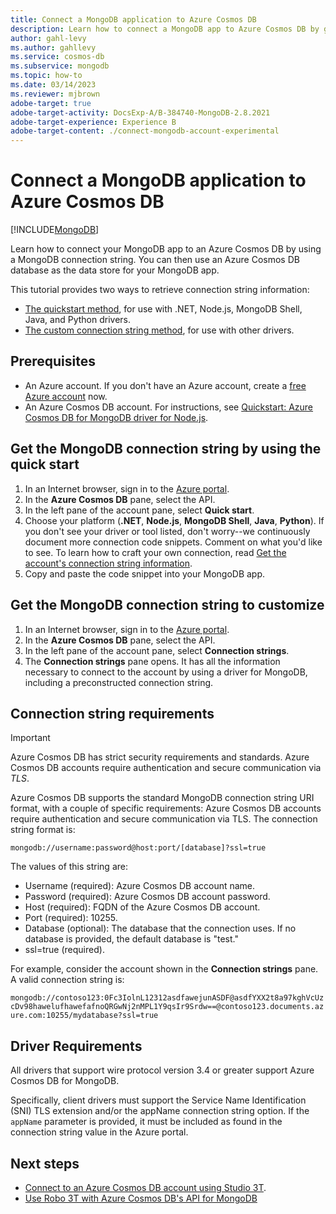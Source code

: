 ```yaml
---
title: Connect a MongoDB application to Azure Cosmos DB
description: Learn how to connect a MongoDB app to Azure Cosmos DB by getting the connection string from Azure portal.
author: gahl-levy
ms.author: gahllevy
ms.service: cosmos-db
ms.subservice: mongodb
ms.topic: how-to
ms.date: 03/14/2023
ms.reviewer: mjbrown
adobe-target: true
adobe-target-activity: DocsExp-A/B-384740-MongoDB-2.8.2021
adobe-target-experience: Experience B
adobe-target-content: ./connect-mongodb-account-experimental
---
```


# Connect a MongoDB application to Azure Cosmos DB

[!INCLUDE[MongoDB](../includes/appliesto-mongodb.md)]

Learn how to connect your MongoDB app to an Azure Cosmos DB by using a MongoDB connection string. You can then use an Azure Cosmos DB database as the data store for your MongoDB app.

This tutorial provides two ways to retrieve connection string information:

* [The quickstart method](#get-the-mongodb-connection-string-by-using-the-quick-start), for use with .NET, Node.js, MongoDB Shell, Java, and Python drivers.
* [The custom connection string method](#get-the-mongodb-connection-string-to-customize), for use with other drivers.

## Prerequisites

* An Azure account. If you don't have an Azure account, create a [free Azure account](https://azure.microsoft.com/free/) now.
* An Azure Cosmos DB account. For instructions, see [Quickstart: Azure Cosmos DB for MongoDB driver for Node.js](create-mongodb-dotnet.md).

## Get the MongoDB connection string by using the quick start

1. In an Internet browser, sign in to the [Azure portal](https://portal.azure.com).
1. In the **Azure Cosmos DB** pane, select the API.
1. In the left pane of the account pane, select **Quick start**.
1. Choose your platform (**.NET**, **Node.js**, **MongoDB Shell**, **Java**, **Python**). If you don't see your driver or tool listed, don't worry--we continuously document more connection code snippets. Comment on what you'd like to see. To learn how to craft your own connection, read [Get the account's connection string information](#get-the-mongodb-connection-string-to-customize).
1. Copy and paste the code snippet into your MongoDB app.

## Get the MongoDB connection string to customize

1. In an Internet browser, sign in to the [Azure portal](https://portal.azure.com).
1. In the **Azure Cosmos DB** pane, select the API.
1. In the left pane of the account pane, select **Connection strings**.
1. The **Connection strings** pane opens. It has all the information necessary to connect to the account by using a driver for MongoDB, including a preconstructed connection string.

## Connection string requirements

> [!IMPORTANT]
> Azure Cosmos DB has strict security requirements and standards. Azure Cosmos DB accounts require authentication and secure communication via *TLS*.

Azure Cosmos DB supports the standard MongoDB connection string URI format, with a couple of specific requirements: Azure Cosmos DB accounts require authentication and secure communication via TLS. The connection string format is:

`mongodb://username:password@host:port/[database]?ssl=true`

The values of this string are:

* Username (required): Azure Cosmos DB account name.
* Password (required): Azure Cosmos DB account password.
* Host (required): FQDN of the Azure Cosmos DB account.
* Port (required): 10255.
* Database (optional): The database that the connection uses. If no database is provided, the default database is "test."
* ssl=true (required).

For example, consider the account shown in the **Connection strings** pane. A valid connection string is:

`mongodb://contoso123:0Fc3IolnL12312asdfawejunASDF@asdfYXX2t8a97kghVcUzcDv98hawelufhawefafnoQRGwNj2nMPL1Y9qsIr9Srdw==@contoso123.documents.azure.com:10255/mydatabase?ssl=true`

## Driver Requirements

All drivers that support wire protocol version 3.4 or greater support Azure Cosmos DB for MongoDB.

Specifically, client drivers must support the Service Name Identification (SNI) TLS extension and/or the appName connection string option. If the `appName` parameter is provided, it must be included as found in the connection string value in the Azure portal.

## Next steps

* [Connect to an Azure Cosmos DB account using Studio 3T](connect-using-mongochef.md).
* [Use Robo 3T with Azure Cosmos DB's API for MongoDB](connect-using-robomongo.md)
